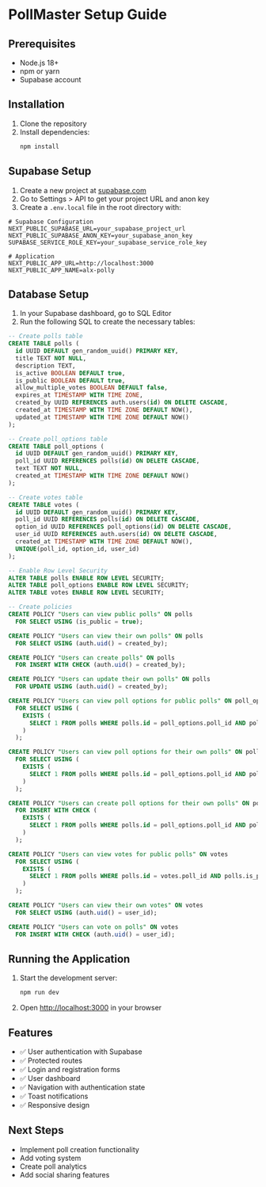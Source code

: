 # PollMaster Setup Guide

## Prerequisites

- Node.js 18+ 
- npm or yarn
- Supabase account

## Installation

1. Clone the repository
2. Install dependencies:
   ```bash
   npm install
   ```

## Supabase Setup

1. Create a new project at [supabase.com](https://supabase.com)
2. Go to Settings > API to get your project URL and anon key
3. Create a `.env.local` file in the root directory with:

```env
# Supabase Configuration
NEXT_PUBLIC_SUPABASE_URL=your_supabase_project_url
NEXT_PUBLIC_SUPABASE_ANON_KEY=your_supabase_anon_key
SUPABASE_SERVICE_ROLE_KEY=your_supabase_service_role_key

# Application
NEXT_PUBLIC_APP_URL=http://localhost:3000
NEXT_PUBLIC_APP_NAME=alx-polly
```

## Database Setup

1. In your Supabase dashboard, go to SQL Editor
2. Run the following SQL to create the necessary tables:

```sql
-- Create polls table
CREATE TABLE polls (
  id UUID DEFAULT gen_random_uuid() PRIMARY KEY,
  title TEXT NOT NULL,
  description TEXT,
  is_active BOOLEAN DEFAULT true,
  is_public BOOLEAN DEFAULT true,
  allow_multiple_votes BOOLEAN DEFAULT false,
  expires_at TIMESTAMP WITH TIME ZONE,
  created_by UUID REFERENCES auth.users(id) ON DELETE CASCADE,
  created_at TIMESTAMP WITH TIME ZONE DEFAULT NOW(),
  updated_at TIMESTAMP WITH TIME ZONE DEFAULT NOW()
);

-- Create poll_options table
CREATE TABLE poll_options (
  id UUID DEFAULT gen_random_uuid() PRIMARY KEY,
  poll_id UUID REFERENCES polls(id) ON DELETE CASCADE,
  text TEXT NOT NULL,
  created_at TIMESTAMP WITH TIME ZONE DEFAULT NOW()
);

-- Create votes table
CREATE TABLE votes (
  id UUID DEFAULT gen_random_uuid() PRIMARY KEY,
  poll_id UUID REFERENCES polls(id) ON DELETE CASCADE,
  option_id UUID REFERENCES poll_options(id) ON DELETE CASCADE,
  user_id UUID REFERENCES auth.users(id) ON DELETE CASCADE,
  created_at TIMESTAMP WITH TIME ZONE DEFAULT NOW(),
  UNIQUE(poll_id, option_id, user_id)
);

-- Enable Row Level Security
ALTER TABLE polls ENABLE ROW LEVEL SECURITY;
ALTER TABLE poll_options ENABLE ROW LEVEL SECURITY;
ALTER TABLE votes ENABLE ROW LEVEL SECURITY;

-- Create policies
CREATE POLICY "Users can view public polls" ON polls
  FOR SELECT USING (is_public = true);

CREATE POLICY "Users can view their own polls" ON polls
  FOR SELECT USING (auth.uid() = created_by);

CREATE POLICY "Users can create polls" ON polls
  FOR INSERT WITH CHECK (auth.uid() = created_by);

CREATE POLICY "Users can update their own polls" ON polls
  FOR UPDATE USING (auth.uid() = created_by);

CREATE POLICY "Users can view poll options for public polls" ON poll_options
  FOR SELECT USING (
    EXISTS (
      SELECT 1 FROM polls WHERE polls.id = poll_options.poll_id AND polls.is_public = true
    )
  );

CREATE POLICY "Users can view poll options for their own polls" ON poll_options
  FOR SELECT USING (
    EXISTS (
      SELECT 1 FROM polls WHERE polls.id = poll_options.poll_id AND polls.created_by = auth.uid()
    )
  );

CREATE POLICY "Users can create poll options for their own polls" ON poll_options
  FOR INSERT WITH CHECK (
    EXISTS (
      SELECT 1 FROM polls WHERE polls.id = poll_options.poll_id AND polls.created_by = auth.uid()
    )
  );

CREATE POLICY "Users can view votes for public polls" ON votes
  FOR SELECT USING (
    EXISTS (
      SELECT 1 FROM polls WHERE polls.id = votes.poll_id AND polls.is_public = true
    )
  );

CREATE POLICY "Users can view their own votes" ON votes
  FOR SELECT USING (auth.uid() = user_id);

CREATE POLICY "Users can vote on polls" ON votes
  FOR INSERT WITH CHECK (auth.uid() = user_id);
```

## Running the Application

1. Start the development server:
   ```bash
   npm run dev
   ```

2. Open [http://localhost:3000](http://localhost:3000) in your browser

## Features

- ✅ User authentication with Supabase
- ✅ Protected routes
- ✅ Login and registration forms
- ✅ User dashboard
- ✅ Navigation with authentication state
- ✅ Toast notifications
- ✅ Responsive design

## Next Steps

- Implement poll creation functionality
- Add voting system
- Create poll analytics
- Add social sharing features

